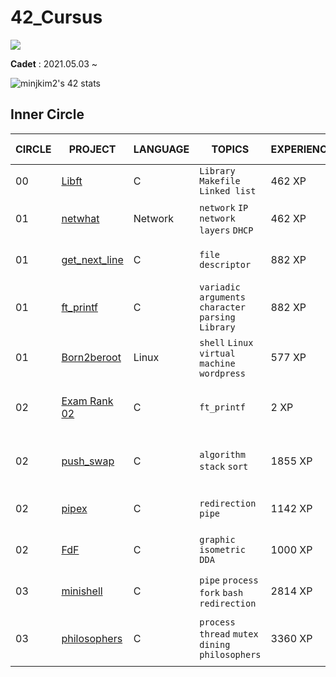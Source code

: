 # **42_Cursus**

<a href="https://42seoul.kr/seoul42/contents/view?contentsNo=13&level=2&menuNo=28&gclid=Cj0KCQiAwqCOBhCdARIsAEPyW9mEZno3M1OMooYEtrDmNdJ1on0RROdIJgbODp5RAtxfLtZMRvXhk3IaAoqeEALw_wcB" target="_blank"><img src="https://img.shields.io/badge/42Seoul-caa6fe?style=flat&logo=42&logoColor=000000"/></a>

**Cadet** : 2021.05.03 ~

![minjkim2's 42 stats](https://badge42.herokuapp.com/api/stats/minjkim2)

## **Inner **Circle****

| CIRCLE | PROJECT | LANGUAGE | TOPICS | EXPERIENCE | STATUS | Date of Completion |
|---|---|---|---|---|---|---|
| 00 | [Libft](./libft) | C | `Library` `Makefile` `Linked list` | 462 XP | ![Project Score - Libft](https://badge42.herokuapp.com/api/project/minjkim2/Libft) | 2021-05-13 |
| 01 | [netwhat](./netwhat) | Network | `network` `IP` `network layers` `DHCP` | 462 XP | ![Project Score - netwhat](https://badge42.herokuapp.com/api/project/minjkim2/netwhat) | 2021-05-18 |
| 01 | [get_next_line](./get_next_line) | C | `file descriptor` | 882 XP | ![Project Score - get_next_line](https://badge42.herokuapp.com/api/project/minjkim2/get_next_line) | 2021-05-26 |
| 01 | [ft_printf](./ft_printf) | C | `variadic arguments` `character parsing` `Library` | 882 XP | ![Project Score - ft_printf](https://badge42.herokuapp.com/api/project/minjkim2/ft_printf) | 2021-06-16 |
| 01 | [Born2beroot](./born2beroot) | Linux | `shell` `Linux` `virtual machine` `wordpress`| 577 XP | ![Project Score - Born2beroot](https://badge42.herokuapp.com/api/project/minjkim2/Born2beroot) | 2021-06-05 |
| 02 | [Exam Rank 02](./exam02) | C | `ft_printf` | 2 XP | ![minjkim2's 42 Exam Rank 03 Score](https://badge42.herokuapp.com/api/project/minjkim2/Exam%20Rank%2002) | 2021-12-14 |
| 02 | [push_swap](./push_swap) | C | `algorithm` `stack` `sort` | 1855 XP| ![minjkim2's 42 Push_swap Score](https://badge42.herokuapp.com/api/project/minjkim2/push_swap)  | 2021-08-09 |
| 02 | [pipex](./pipex) | C |`redirection` `pipe`| 1142 XP| ![minjkim2's 42 pipex Score](https://badge42.herokuapp.com/api/project/minjkim2/pipex)  | 2021-07-02 |
| 02 | [FdF](./fdf) | C |`graphic` `isometric` `DDA`| 1000 XP| ![minjkim2's 42 FdF Score](https://badge42.herokuapp.com/api/project/minjkim2/FdF)  | 2021-07-22 |
| 03 | [minishell](./minishell) | C | `pipe` `process` `fork` `bash` `redirection` | 2814 XP | ![minjkim2's 42 minishell Score](https://badge42.herokuapp.com/api/project/minjkim2/minishell) | 2021-09-23 |
| 03 | [philosophers](./philo) | C | `process` `thread` `mutex` `dining philosophers`| 3360 XP | ![minjkim2's 42 philosophers Score](https://badge42.herokuapp.com/api/project/minjkim2/Philosophers)| 2021-12-31 |
